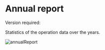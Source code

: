 # Annual report

Version required: <Badge text="2023.1.2" />


<ColorIcon icon="analyse" />Statistics of the operation data over the years.


![annualReport](/img/2023.1.2/annualReport_en.png)
